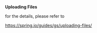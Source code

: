 **Uploading Files**

for the details, please refer to 

https://spring.io/guides/gs/uploading-files/